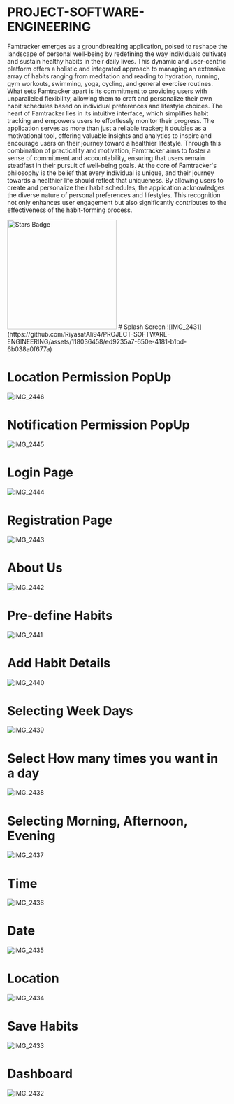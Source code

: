 # PROJECT-SOFTWARE-ENGINEERING
Famtracker emerges as a groundbreaking application, poised to reshape the landscape of personal well-being by redefining the way individuals cultivate and sustain healthy habits in their daily lives. This dynamic and user-centric platform offers a holistic and integrated approach to managing an extensive array of habits ranging from meditation and reading to hydration, running, gym workouts, swimming, yoga, cycling, and general exercise routines. What sets Famtracker apart is its commitment to providing users with unparalleled flexibility, allowing them to craft and personalize their own habit schedules based on individual preferences and lifestyle choices.
The heart of Famtracker lies in its intuitive interface, which simplifies habit tracking and empowers users to effortlessly monitor their progress. The application serves as more than just a reliable tracker; it doubles as a motivational tool, offering valuable insights and analytics to inspire and encourage users on their journey toward a healthier lifestyle. Through this combination of practicality and motivation, Famtracker aims to foster a sense of commitment and accountability, ensuring that users remain steadfast in their pursuit of well-being goals.
At the core of Famtracker's philosophy is the belief that every individual is unique, and their journey towards a healthier life should reflect that uniqueness. By allowing users to create and personalize their habit schedules, the application acknowledges the diverse nature of personal preferences and lifestyles. This recognition not only enhances user engagement but also significantly contributes to the effectiveness of the habit-forming process.



<img src="https://img.shields.io/github/stars/abhisheknaiidu/awesome-github-profile-readme](https://github.com/RiyasatAli94/PROJECT-SOFTWARE-ENGINEERING/assets/118036458/ed9235a7-650e-4181-b1bd-6b038a0f677a" alt="Stars Badge" width="250"/>
# Splash Screen
![IMG_2431](https://github.com/RiyasatAli94/PROJECT-SOFTWARE-ENGINEERING/assets/118036458/ed9235a7-650e-4181-b1bd-6b038a0f677a)

# Location Permission PopUp
![IMG_2446](https://github.com/RiyasatAli94/PROJECT-SOFTWARE-ENGINEERING/assets/118036458/a742c803-82ad-4a14-a531-2c68b74b9049)

# Notification Permission PopUp
![IMG_2445](https://github.com/RiyasatAli94/PROJECT-SOFTWARE-ENGINEERING/assets/118036458/dd519fe7-6611-4270-902e-675f72ef5c72)

# Login Page
![IMG_2444](https://github.com/RiyasatAli94/PROJECT-SOFTWARE-ENGINEERING/assets/118036458/1deaae78-f729-4fbf-913a-921254aab21c)

# Registration Page
![IMG_2443](https://github.com/RiyasatAli94/PROJECT-SOFTWARE-ENGINEERING/assets/118036458/2e170346-e4d0-417f-b4c2-2cb6c8a1c19c)

# About Us
![IMG_2442](https://github.com/RiyasatAli94/PROJECT-SOFTWARE-ENGINEERING/assets/118036458/f64964a9-63a9-40da-8cc7-469c2cc0e9b5)

# Pre-define Habits
![IMG_2441](https://github.com/RiyasatAli94/PROJECT-SOFTWARE-ENGINEERING/assets/118036458/69bafd00-b187-464a-9eaa-8098a584800a)

# Add Habit Details
![IMG_2440](https://github.com/RiyasatAli94/PROJECT-SOFTWARE-ENGINEERING/assets/118036458/0dca4975-c4db-45c2-89cc-c2e50cff65d0)

# Selecting Week Days
![IMG_2439](https://github.com/RiyasatAli94/PROJECT-SOFTWARE-ENGINEERING/assets/118036458/8128dbf0-c6af-4aa0-8ab5-a0abcdc52887)

# Select How many times you want in a day
![IMG_2438](https://github.com/RiyasatAli94/PROJECT-SOFTWARE-ENGINEERING/assets/118036458/f301d802-b76b-4bab-8bbb-f5abe61b629f)

# Selecting Morning, Afternoon, Evening
![IMG_2437](https://github.com/RiyasatAli94/PROJECT-SOFTWARE-ENGINEERING/assets/118036458/43504d1a-58a3-4507-8d54-a09e05d35ef9)

# Time
![IMG_2436](https://github.com/RiyasatAli94/PROJECT-SOFTWARE-ENGINEERING/assets/118036458/067c162d-6c08-407b-bb70-b279b305c6ec)

# Date
![IMG_2435](https://github.com/RiyasatAli94/PROJECT-SOFTWARE-ENGINEERING/assets/118036458/722804b0-6f65-452a-9964-aedb4820f74b)

# Location
![IMG_2434](https://github.com/RiyasatAli94/PROJECT-SOFTWARE-ENGINEERING/assets/118036458/96da58d2-82ec-40ed-8ca4-8496244cfa3e)

# Save Habits
![IMG_2433](https://github.com/RiyasatAli94/PROJECT-SOFTWARE-ENGINEERING/assets/118036458/ed3b50ae-cd79-48d6-a7ab-a248d547b15e)

# Dashboard
![IMG_2432](https://github.com/RiyasatAli94/PROJECT-SOFTWARE-ENGINEERING/assets/118036458/2c8b0b5e-637c-404a-914f-2768cce3d9b2)
